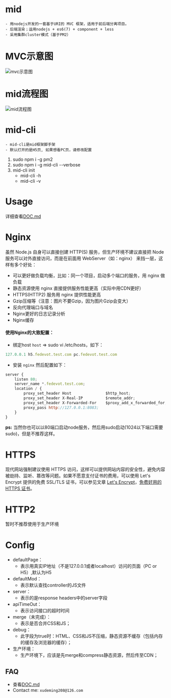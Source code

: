 # mid
	- 用nodejs开发的一套基于URI的 MVC 框架，适用于前后端分离项目。
	- 后端渲染；运用nodejs + es6(7) + component + less
	- 采用集群cluster模式（基于PM2）

# MVC示意图
![mvc示意图](https://github.com/xudeming208/mid/blob/master/mvc.gif?raw=true)

# mid流程图
![mid流程图](https://github.com/xudeming208/mid/blob/master/mid.png?raw=true)

# mid-cli
	- mid-cli是mid框架脚手架
	- 默认打开的是H5页, 如果想看PC页，请修改配置
1. sudo npm i -g pm2
2. sudo npm i -g mid-cli --verbose
3. mid-cli init
	- mid-cli -h
	- mid-cli -v

# Usage
详细查看[DOC.md](https://github.com/xudeming208/mid/blob/master/DOC.md)

# Nginx
虽然 Node.js 自身可以直接创建 HTTP(S) 服务，但生产环境不建议直接把 Node 服务可以对外直接访问，而是在前面用 WebServer（如：nginx） 来挡一层，这样有多个好处：

* 可以更好做负载均衡，比如：同一个项目，启动多个端口的服务，用 nginx 做负载
* 静态资源使用 nginx 直接提供服务性能更高（实际中用CDN更好）
* HTTPS(HTTP2) 服务用 nginx 提供性能更高
* Gzip压缩等（注意：图片不要Gzip，因为图片Gzip会变大）
* 反向代理端口与域名
* Nginx更好的日志记录分析
* Nginx缓存

#### 使用Nginx的大致配置：
* 绑定host `host` => sudo vi /etc/hosts，如下：

```javascript
127.0.0.1 h5.fedevot.test.com pc.fedevot.test.com
```
* 安装 `nginx` 然后配置如下：

```javascript
server {
    listen 80;
    server_name *.fedevot.test.com;
    location / {
    	proxy_set_header Host               $http_host;
        proxy_set_header X-Real-IP          $remote_addr;
        proxy_set_header X-Forwarded-For    $proxy_add_x_forwarded_for;
        proxy_pass http://127.0.0.1:8083;
    }
}
```

**ps:**
	当然你也可以以80端口启动node服务，然后用sudo启动(1024以下端口需要sudo)，但是不推荐这样。

# HTTPS
现代网站强制建议使用 HTTPS 访问，这样可以提供网站内容的安全性，避免内容被劫持、监听、篡改等问题。如果不愿意支付证书的费用，可以使用 Let's Encrypt 提供的免费 SSL/TLS 证书，可以参见文章 [Let's Encrypt](https://imququ.com/post/letsencrypt-certificate.html)，[免费好用的 HTTPS 证书](https://imququ.com/post/letsencrypt-certificate.html)。

# HTTP2
暂时不推荐使用于生产环境

# Config

* defaultPage：
	- 表示用真实IP地址（不是127.0.0.1或者localhost）访问的页面（PC or H5）,默认为H5
* defaultMod：
	- 表示默认查找controller的JS文件
* server：
	- 表示的是response headers中的server字段
* apiTimeOut：
	- 表示访问接口的超时时间
* merge（未完成）：
	- 表示是否合并CSS和JS；
* debug：
	- 此字段为true时：HTML、CSS和JS不压缩，静态资源不缓存（包括内存的缓存及浏览器的缓存）；
* 生产环境：
	- 生产环境下，应该是先merge和compress静态资源，然后传至CDN；

## FAQ
* 查看[DOC.md](https://github.com/xudeming208/mid/blob/master/DOC.md)
* Contact me: `xudeming208@126.com`
